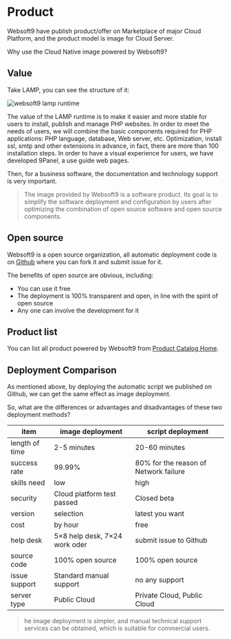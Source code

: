 # Product

Websoft9 have publish product/offer on Marketplace of major Cloud Platform, and the product model is image for Cloud Server.

Why use the Cloud Native image powered by Websoft9?

## Value

Take LAMP, you can see the structure of it:

![websoft9 lamp runtime](https://libs.websoft9.com/Websoft9/DocsPicture/en/lamp/lamp-imagestacks-websoft9.png)

The value of the LAMP runtime is to make it easier and more stable for users to install, publish and manage PHP websites. In order to meet the needs of users, we will combine the basic components required for PHP applications: PHP language, database, Web server, etc. Optimization, install ssl, smtp and other extensions in advance, in fact, there are more than 100 installation steps. In order to have a visual experience for users, we have developed 9Panel, a use guide web pages.

Then, for a business software, the documentation and technology support is very important.

> The image provided by Websoft9 is a software product. Its goal is to simplify the software deployment and configuration by users after optimizing the combination of open source software and open source components.

## Open source

Websoft9 is a open source organization, all automatic deployment code is on [Github](https://github.com/Websoft9) where you can fork it and submit issue for it.

The benefits of open source are obvious, including:

* You can use it free
* The deployment is 100% transparent and open, in line with the spirit of open source
* Any one can involve the development for it

## Product list

You can list all product powered by Websoft9 from [Product Catalog Home](https://apps.websoft9.com/).

## Deployment Comparison

As mentioned above, by deploying the automatic script we published on Github, we can get the same effect as image deployment.  

So, what are the differences or advantages and disadvantages of these two deployment methods?

|  item   |  image deployment   |  script deployment   |
| --- | --- | --- |
|  length of time   |  2-5 minutes   |  20-60 minutes   |
|  success rate   |  99.99%   |  80% for the reason of Network failure   |
|  skills need   |  low  |  high   |
|  security   |  Cloud platform test passed   |  Closed beta   |
|  version   |  selection   |  latest you want   |
|  cost   |  by hour  |  free   |
|  help desk   |  5×8 help desk, 7×24 work oder  |  submit issue to Github   |
|  source code   |  100% open source  |  100% open source   |
|  issue support   |  Standard manual support  |  no any support   |
|  server type   |  Public Cloud  |  Private Cloud, Public Cloud   |

> he image deployment is simpler, and manual technical support services can be obtained, which is suitable for commercial users.
